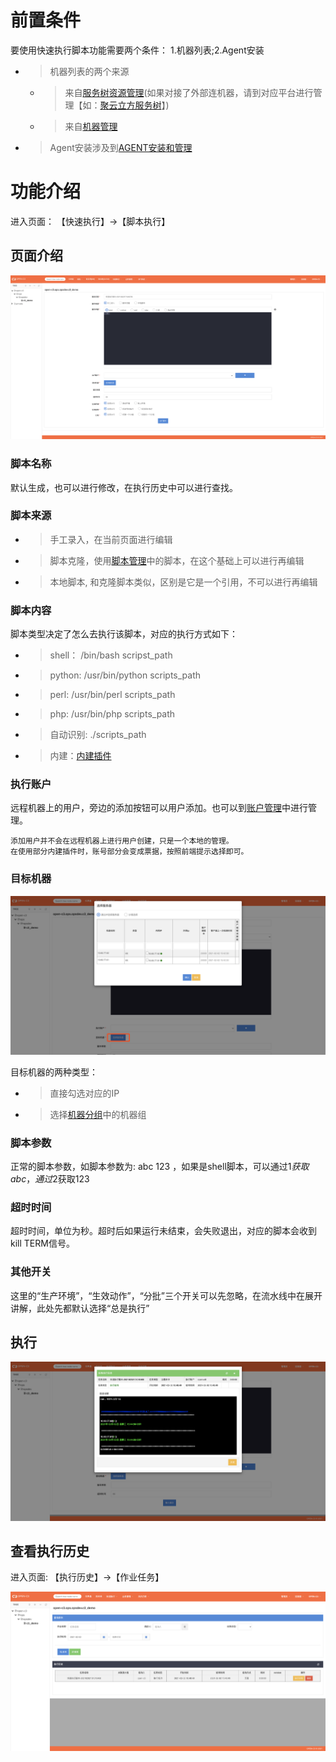 # 前置条件

要使用快速执行脚本功能需要两个条件： 1.机器列表;2.Agent安装

* > 机器列表的两个来源
   * > 来自[服务树资源管理](/服务树资源管理/README.md)(如果对接了外部连机器，请到对应平台进行管理【如：[聚云立方服务树](https://console.polymericcloud.com/setting/settingGroup/setuptree)】)
   * > 来自[机器管理](/机器管理/README.md)

* > Agent安装涉及到[AGENT安装和管理](/AGENT安装和管理/README.md)

# 功能介绍

进入页面： 【快速执行】->【脚本执行】

## 页面介绍

![快速执行脚本空白页](/快速执行脚本/images/快速执行脚本空白页.png)

### 脚本名称

默认生成，也可以进行修改，在执行历史中可以进行查找。

### 脚本来源

* > 手工录入，在当前页面进行编辑
* > 脚本克隆，使用[脚本管理](/脚本管理/README.md)中的脚本，在这个基础上可以进行再编辑
* > 本地脚本, 和克隆脚本类似，区别是它是一个引用，不可以进行再编辑

### 脚本内容

脚本类型决定了怎么去执行该脚本，对应的执行方式如下：

  * > shell： /bin/bash scripst_path
  * > python: /usr/bin/python scripts_path 
  * > perl: /usr/bin/perl scripts_path
  * > php: /usr/bin/php scripts_path  
  * > 自动识别: ./scripts_path
  * > 内建：[内建插件](/内建插件/README.md)

### 执行账户

远程机器上的用户，旁边的添加按钮可以用户添加。也可以到[账户管理](/账户管理/README.md)中进行管理。

```
添加用户并不会在远程机器上进行用户创建，只是一个本地的管理。
在使用部分内建插件时，账号部分会变成票据，按照前端提示选择即可。
```

### 目标机器

![选择机器](/快速执行脚本/images/选择机器.png)

目标机器的两种类型：

* > 直接勾选对应的IP
* > 选择[机器分组](/机器分组/README.md)中的机器组

### 脚本参数

正常的脚本参数，如脚本参数为: abc 123 ，如果是shell脚本，可以通过$1 获取abc，通过$2获取123

### 超时时间

超时时间，单位为秒。超时后如果运行未结束，会失败退出，对应的脚本会收到kill TERM信号。

### 其他开关

这里的“生产环境”，“生效动作”，“分批”三个开关可以先忽略，在流水线中在展开讲解，此处先都默认选择“总是执行”

## 执行

![执行结果](/快速执行脚本/images/执行结果.png)

## 查看执行历史

进入页面: 【执行历史】->【作业任务】

![执行历史](/快速执行脚本/images/执行历史.png)